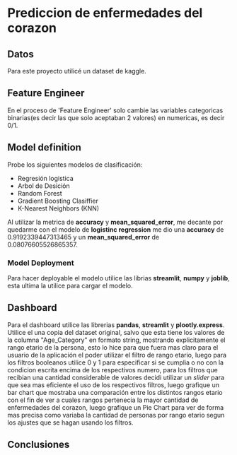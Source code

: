 # Prediccion de enfermedades del corazon

## Datos
Para este proyecto utilicé un dataset de kaggle.

## Feature Engineer
En el proceso de 'Feature Engineer' solo cambie las variables categoricas binarias(es decir las que solo aceptaban 2 valores) en numericas, es decir 0/1.

## Model definition
Probe los siguientes modelos de clasificación:
- Regresión logistica
- Arbol de Desición
- Random Forest
- Gradient Boosting Clasiffier
- K-Nearest Neighbors (KNN)

Al utilizar la metrica de **accuracy** y **mean_squared_error**, me decante por quedarme con el modelo de **logistinc regression** me dio una **accuracy** de 0.9192339447313465 y un **mean_squared_error** de 0.08076605526865357.

### Model Deployment
Para hacer deployable el modelo utilice las librias **streamlit**, **numpy** y **joblib**, esta ultima la utilice para cargar el modelo.


## Dashboard
Para el dashboard utilice las librerias **pandas**, **streamlit** y **plootly.express**. Utilice el una copia del dataset original, salvo que esta tiene los valores de la columna "Age_Category" en formato string, mostrando explicitamente el rango etario de la persona, esto lo hice para que fuera mas claro para el usuario de la aplicación el poder utilizar el filtro de rango etario, luego para los filtros booleanos utilice 0 y 1 para especificar si se cumplia o no con la condicion escrita encima de los respectivos numero, para los filtros que recibian una cantidad considerable de valores decidi utilizar un *slider* para que sea mas eficiente el uso de los respectivos filtros, luego grafique un bar chart que mostraba una comparación entre los distintos rangos etario con el fin de ver a cuales rangos pertenecia la mayor cantidad de enfermedades del corazon, luego grafique un Pie Chart para ver de forma mas precisa como variaba la cantidad de personas por rango etario segun los ajustes que se hagan usando los filtros.


## Conclusiones